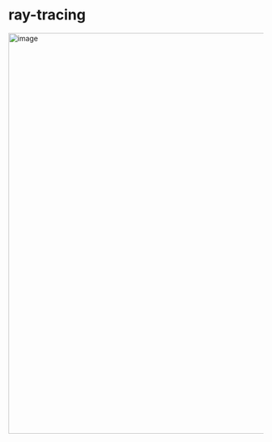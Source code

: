 # ray-tracing


<img width="792" alt="image" src="https://github.com/user-attachments/assets/5d7e5ff4-e8c1-4cdc-a94a-18c11a206974" />

